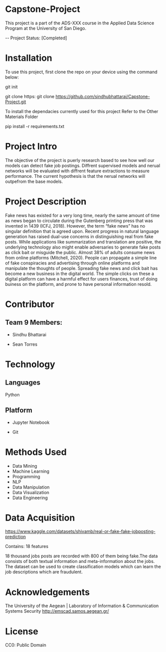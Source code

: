 # Capstone-Project

This project is a part of the ADS-XXX course in the Applied Data Science Program at the University of San Diego. 

-- Project Status: [Completed]


# Installation

To use this project, first clone the repo on your device using the command below:

git init

git clone https: git clone https://github.com/sindhubhattarai/Capstone-Project.git

To install the dependacies currently used for this project 
Refer to the Other Materials Folder

pip install -r requirements.txt

# Project Intro

The objective of the project is puerly research based to see how well our models can detect fake job postings. Diffrent supervised models and nerual networks will be evaluated with  diffrent feature extractions to measure performance. The current hypothesis is that the nerual networks will outpefrom the base models.



# Project Description

Fake news has existed for a very long time, nearly the same amount of time as news began to circulate during  the Gutenberg printing press that was invented in 1439 (ICFJ, 2018). However, the  term “fake news” has no singular definition that is agreed upon. Recent progress in natural language generation has raised dual-use concerns in distinguishing real from fake posts. While applications like summarization and translation are positive, the underlying technology also might enable adversaries to generate fake posts as click bait or misguide the public. Almost 38% of adults consume news from online platforms (Mitchell, 2020). People can propagate a simple line of fake conspiracies and advertising through online platforms and manipulate the thoughts of people. Spreading fake news and click bait has become a new business in the digital world. The simple clicks  on these a digital platform can have a harmful effect for users finances, trust of doing buiness on the platform, and prone to have personal information resold.  




# Contributor

## Team 9 Members:

* Sindhu Bhattarai

* Sean Torres

# Technology
## Languages

Python

## Platform

* Jupyter Notebook

* Git


# Methods Used

*	Data Mining 
*	Machine Learning
*	Programming 
*	NLP
*	Data Manipulation
*	Data Visualization
*	Data Engineering

# Data Acquisition

https://www.kaggle.com/datasets/shivamb/real-or-fake-fake-jobposting-prediction

Contains: 18 features 

18 thousand jobs posts are recorded with 800 of them being fake.The data consists of both textual information and meta-information about the jobs. The dataset can be used to create classification models which can learn the job descriptions which are fraudulent.

# Acknowledgements
The University of the Aegean | Laboratory of Information & Communication Systems Security
http://emscad.samos.aegean.gr/

# License
CC0: Public Domain





